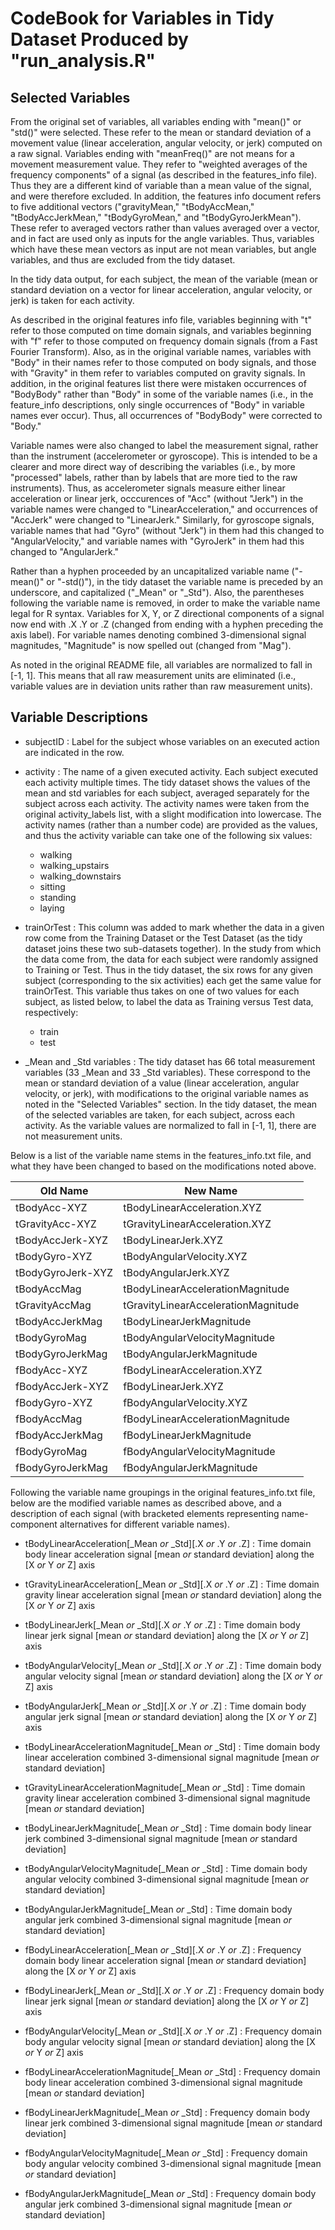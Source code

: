 # CodeBook for Variables in Tidy Dataset Produced by "run_analysis.R"

## Selected Variables
From the original set of variables, all variables ending with "mean()" or "std()" were selected. These refer to the mean or standard deviation of a movement value (linear acceleration, angular velocity, or jerk) computed on a raw signal. Variables ending with "meanFreq()" are not means for a movement measurement value. They refer to "weighted averages of the frequency components" of a signal (as described in the features_info file). Thus they are a different kind of variable than a mean value of the signal, and were therefore excluded. In addition, the features info document refers to five additional vectors ("gravityMean," "tBodyAccMean," "tBodyAccJerkMean," "tBodyGyroMean," and "tBodyGyroJerkMean"). These refer to averaged vectors rather than values averaged over a vector, and in fact are used only as inputs for the angle variables. Thus, variables which have these mean vectors as input are not mean variables, but angle variables, and thus are excluded from the tidy dataset.

In the tidy data output, for each subject, the mean of the variable (mean or standard deviation on a vector for linear acceleration, angular velocity, or jerk) is taken for each activity.

As described in the original features info file, variables beginning with "t" refer to those computed on time domain signals, and variables beginning with "f" refer to those computed on frequency domain signals (from a Fast Fourier Transform). Also, as in the original variable names, variables with "Body" in their names refer to those computed on body signals, and those with "Gravity" in them refer to variables computed on gravity signals. In addition, in the original features list there were mistaken occurrences of "BodyBody" rather than "Body" in some of the variable names (i.e., in the feature_info descriptions, only single occurrences of "Body" in variable names ever occur). Thus, all occurrences of "BodyBody" were corrected to "Body." 

Variable names were also changed to label the measurement signal, rather than the instrument (accelerometer or gyroscope). This is intended to be a clearer and more direct way of describing the variables (i.e., by more "processed" labels, rather than by labels that are more tied to the raw instruments). Thus, as accelerometer signals measure either linear acceleration or linear jerk, occcurences of "Acc" (without "Jerk") in the variable names were changed to "LinearAcceleration," and occurrences of "AccJerk" were changed to "LinearJerk."  Similarly, for gyroscope signals, variable names that had "Gyro" (without "Jerk") in them had this changed to "AngularVelocity," and variable names with "GyroJerk" in them had this changed to "AngularJerk."  

Rather than a hyphen proceeded by an uncapitalized variable name ("-mean()" or "-std()"), in the tidy dataset the variable name is preceded by an underscore, and capitalized ("_Mean" or "_Std"). Also, the parentheses following the variable name is removed, in order to make the variable name legal for R syntax. Variables for X, Y, or Z directional components of a signal now end with .X .Y or .Z (changed from ending with a hyphen preceding the axis label). For variable names denoting combined 3-dimensional signal magnitudes, "Magnitude" is now spelled out (changed from "Mag").
 
As noted in the original README file, all variables are normalized to fall in [-1, 1]. This means that all raw measurement units are eliminated (i.e., variable values are in deviation units rather than raw measurement units). 

## Variable Descriptions
- subjectID :  Label for the subject whose variables on an executed action are indicated in the row.

- activity : The name of a given executed activity. Each subject executed each activity multiple times. The tidy dataset shows the values of the mean and std variables for each subject, averaged separately for the subject across each activity. The activity names were taken from the original activity_labels list, with a slight modification into lowercase. The activity names (rather than a number code) are provided as the values, and thus the activity variable can take one of the following six values:
  - walking
  - walking_upstairs
  - walking_downstairs
  - sitting
  - standing
  - laying

- trainOrTest : This column was added to mark whether the data in a given row come from the Training Dataset or the Test Dataset (as the tidy dataset joins these two sub-datasets together). In the study from which the data come from, the data for each subject were randomly assigned to Training or Test. Thus in the tidy dataset, the six rows for any given subject (corresponding to the six activities) each get the same value for trainOrTest. This variable thus takes on one of two values for each subject, as listed below, to label the data as Training versus Test data, respectively:
  - train
  - test

- _Mean and _Std variables : The tidy dataset has 66 total measurement variables (33 _Mean and 33 _Std variables). These correspond to the mean or standard deviation of a value (linear acceleration, angular velocity, or jerk), with modifications to the original variable names as noted in the "Selected Variables" section. In the tidy dataset, the mean of the selected variables are taken, for each subject, across each activity. As the variable values are normalized to fall in [-1, 1], there are not measurement units.

Below is a list of the variable name stems in the features_info.txt file, and what they have been changed to based on the modifications noted above.

|     Old Name            |         New Name                        |
|-------------------------|-----------------------------------------|
|  tBodyAcc-XYZ           |  tBodyLinearAcceleration.XYZ            |
|  tGravityAcc-XYZ        |  tGravityLinearAcceleration.XYZ         |
|  tBodyAccJerk-XYZ       |  tBodyLinearJerk.XYZ                    |
|  tBodyGyro-XYZ          |  tBodyAngularVelocity.XYZ               |
|  tBodyGyroJerk-XYZ      |  tBodyAngularJerk.XYZ                   |
|  tBodyAccMag            |  tBodyLinearAccelerationMagnitude       |
|  tGravityAccMag         |  tGravityLinearAccelerationMagnitude    |
|  tBodyAccJerkMag        |  tBodyLinearJerkMagnitude               |
|  tBodyGyroMag           |  tBodyAngularVelocityMagnitude          |
|  tBodyGyroJerkMag       |  tBodyAngularJerkMagnitude              |
|  fBodyAcc-XYZ           |  fBodyLinearAcceleration.XYZ            |
|  fBodyAccJerk-XYZ       |  fBodyLinearJerk.XYZ                    |
|  fBodyGyro-XYZ          |  fBodyAngularVelocity.XYZ               |
|  fBodyAccMag            |  fBodyLinearAccelerationMagnitude       |
|  fBodyAccJerkMag        |  fBodyLinearJerkMagnitude               |
|  fBodyGyroMag           |  fBodyAngularVelocityMagnitude          |
|  fBodyGyroJerkMag       |  fBodyAngularJerkMagnitude              |

Following the variable name groupings in the original features_info.txt file, below are the modified variable names as described above, and a description of each signal (with bracketed elements representing name-component alternatives for different variable names).

- tBodyLinearAcceleration[_Mean *or* _Std][.X *or* .Y *or* .Z] : Time domain body linear acceleration signal [mean *or* standard deviation] along the [X *or* Y *or* Z] axis

- tGravityLinearAcceleration[_Mean *or* _Std][.X *or* .Y *or* .Z] : Time domain gravity linear acceleration signal [mean *or* standard deviation] along the [X *or* Y *or* Z] axis

- tBodyLinearJerk[_Mean *or* _Std][.X *or* .Y *or* .Z] : Time domain body linear jerk signal [mean *or* standard deviation] along the [X *or* Y *or* Z] axis

- tBodyAngularVelocity[_Mean *or* _Std][.X *or* .Y *or* .Z] : Time domain body angular velocity signal [mean *or* standard deviation] along the [X *or* Y *or* Z] axis

- tBodyAngularJerk[_Mean *or* _Std][.X *or* .Y *or* .Z] : Time domain body angular jerk signal [mean *or* standard deviation] along the [X *or* Y *or* Z] axis

- tBodyLinearAccelerationMagnitude[_Mean *or* _Std] : Time domain body linear acceleration combined 3-dimensional signal magnitude [mean *or* standard deviation]

- tGravityLinearAccelerationMagnitude[_Mean *or* _Std] : Time domain gravity linear acceleration combined 3-dimensional signal magnitude [mean *or* standard deviation]

- tBodyLinearJerkMagnitude[_Mean *or* _Std] : Time domain body linear jerk combined 3-dimensional signal magnitude [mean *or* standard deviation]

- tBodyAngularVelocityMagnitude[_Mean *or* _Std] : Time domain body  angular velocity combined 3-dimensional signal magnitude [mean *or* standard deviation]

- tBodyAngularJerkMagnitude[_Mean *or* _Std] : Time domain body angular jerk combined 3-dimensional signal magnitude [mean *or* standard deviation]

- fBodyLinearAcceleration[_Mean *or* _Std][.X *or* .Y *or* .Z] : Frequency domain body linear acceleration signal [mean *or* standard deviation] along the [X *or* Y *or* Z] axis

- fBodyLinearJerk[_Mean *or* _Std][.X *or* .Y *or* .Z] : Frequency domain body linear jerk signal [mean *or* standard deviation] along the [X *or* Y *or* Z] axis

- fBodyAngularVelocity[_Mean *or* _Std][.X *or* .Y *or* .Z] : Frequency domain body angular velocity signal [mean *or* standard deviation] along the [X *or* Y *or* Z] axis

- fBodyLinearAccelerationMagnitude[_Mean *or* _Std] : Frequency domain body linear acceleration combined 3-dimensional signal magnitude [mean *or* standard deviation]

- fBodyLinearJerkMagnitude[_Mean *or* _Std] : Frequency domain body linear jerk combined 3-dimensional signal magnitude [mean *or* standard deviation]

- fBodyAngularVelocityMagnitude[_Mean *or* _Std] : Frequency domain body angular velocity combined 3-dimensional signal magnitude [mean *or* standard deviation]

- fBodyAngularJerkMagnitude[_Mean *or* _Std] : Frequency domain body angular jerk combined 3-dimensional signal magnitude [mean *or* standard deviation]
